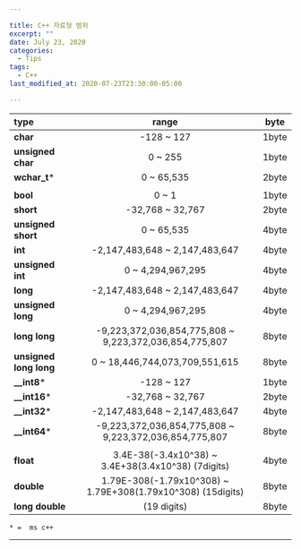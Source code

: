 ```yaml
---

title: C++ 자료형 범위
excerpt: ""
date: July 23, 2020
categories:
  - Tips
tags:
  - C++
last_modified_at: 2020-07-23T23:30:00-05:00

---
```


|**type**|**range**|**byte**|
|:---|:---:|:---:|
|**char**|-128 ~ 127|1byte|
|**unsigned char**|0 ~ 255|1byte|
|**wchar_t***|0 ~ 65,535|2byte|
|||
|**bool**|0 ~ 1|1byte|
|**short**|-32,768 ~ 32,767|2byte|
|**unsigned short**|0 ~ 65,535|4byte|
|**int**|-2,147,483,648 ~ 2,147,483,647|4byte|
|**unsigned int**|0 ~ 4,294,967,295|4byte|
|**long**|-2,147,483,648 ~ 2,147,483,647|4byte|
|**unsigned long**|0 ~ 4,294,967,295|4byte|
|**long long**|-9,223,372,036,854,775,808 ~ 9,223,372,036,854,775,807|8byte|
|**unsigned long long**|0 ~ 18,446,744,073,709,551,615|8byte|
|**__int8***|-128 ~ 127|1byte|
|**__int16***|-32,768 ~ 32,767|2byte|
|**__int32***|-2,147,483,648 ~ 2,147,483,647|4byte|
|**__int64***|-9,223,372,036,854,775,808 ~ 9,223,372,036,854,775,807|8byte|
|||
|**float**|3.4E-38(-3.4x10^38) ~ 3.4E+38(3.4x10^38) (7digits)|4byte|
|**double**|1.79E-308(-1.79x10^308) ~ 1.79E+308(1.79x10^308) (15digits)|8byte|
|**long double**|(19 digits)|8byte|

`* =  ms c++`

---
